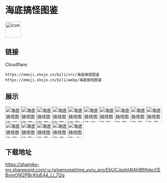# 海底搞怪图鉴
<img src="https://emoji.shojo.cn/bili/src/海底搞怪图鉴/icon.png" width="50" height="50" alt="icon">

## 链接
Cloudflare:
```
https://emoji.shojo.cn/bili/src/海底搞怪图鉴
https://emoji.shojo.cn/bili/webp/海底搞怪图鉴
```
## 展示
<img src="https://emoji.shojo.cn/bili/src/海底搞怪图鉴/海底搞怪图鉴-加班.png" width="50" height="50" alt="海底搞怪图鉴-加班"><img src="https://emoji.shojo.cn/bili/src/海底搞怪图鉴/海底搞怪图鉴-笑喷了.png" width="50" height="50" alt="海底搞怪图鉴-笑喷了"><img src="https://emoji.shojo.cn/bili/src/海底搞怪图鉴/海底搞怪图鉴-海星还行.png" width="50" height="50" alt="海底搞怪图鉴-海星还行"><img src="https://emoji.shojo.cn/bili/src/海底搞怪图鉴/海底搞怪图鉴-膨胀.png" width="50" height="50" alt="海底搞怪图鉴-膨胀"><img src="https://emoji.shojo.cn/bili/src/海底搞怪图鉴/海底搞怪图鉴-起飞.png" width="50" height="50" alt="海底搞怪图鉴-起飞"><img src="https://emoji.shojo.cn/bili/src/海底搞怪图鉴/海底搞怪图鉴-吃我一鱼.png" width="50" height="50" alt="海底搞怪图鉴-吃我一鱼"><img src="https://emoji.shojo.cn/bili/src/海底搞怪图鉴/海底搞怪图鉴-猛鱼落泪.png" width="50" height="50" alt="海底搞怪图鉴-猛鱼落泪"><img src="https://emoji.shojo.cn/bili/src/海底搞怪图鉴/海底搞怪图鉴-鲸呆了.png" width="50" height="50" alt="海底搞怪图鉴-鲸呆了"><img src="https://emoji.shojo.cn/bili/src/海底搞怪图鉴/海底搞怪图鉴-下班下班.png" width="50" height="50" alt="海底搞怪图鉴-下班下班"><img src="https://emoji.shojo.cn/bili/src/海底搞怪图鉴/海底搞怪图鉴-摸鱼.png" width="50" height="50" alt="海底搞怪图鉴-摸鱼"><img src="https://emoji.shojo.cn/bili/src/海底搞怪图鉴/海底搞怪图鉴-翻车了.png" width="50" height="50" alt="海底搞怪图鉴-翻车了"><img src="https://emoji.shojo.cn/bili/src/海底搞怪图鉴/海底搞怪图鉴-裂开.png" width="50" height="50" alt="海底搞怪图鉴-裂开"><img src="https://emoji.shojo.cn/bili/src/海底搞怪图鉴/海底搞怪图鉴-离家出走.png" width="50" height="50" alt="海底搞怪图鉴-离家出走"><img src="https://emoji.shojo.cn/bili/src/海底搞怪图鉴/海底搞怪图鉴-碗安.png" width="50" height="50" alt="海底搞怪图鉴-碗安"><img src="https://emoji.shojo.cn/bili/src/海底搞怪图鉴/海底搞怪图鉴-咸鱼一刺.png" width="50" height="50" alt="海底搞怪图鉴-咸鱼一刺">

## 下载地址

https://shamiko-my.sharepoint.com/:u:/g/personal/img_yuru_pro/EbUCJpshI4tAhlBfifqkcOEBomOf62PBcKIqE44_Ll_7Qg